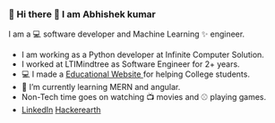 ### :full_moon_with_face: Hi there :full_moon_with_face: I am Abhishek kumar 

 I am  a :computer: software developer and Machine Learning ✨ engineer.
 - I am working as a Python developer at Infinite Computer Solution.
 - I worked at LTIMindtree as Software Engineer for 2+ years.
 - :computer: I made a [Educational Website ](https://abhishekkumar1437.github.io/AKU-website/)for helping College students.
 - :space_invader: I’m currently learning MERN and angular. 
 - Non-Tech time goes on watching :tv: movies and :baseball: playing games.
 -  [LinkedIn](https://www.linkedin.com/in/abhishek-kumar-70336b196/)   [Hackerearth](https://www.hackerearth.com/@abhishek7834)
<!-- - 🤔 I’m looking for help with ...
 - 💬 Ask me about ...
 - 📫 How to reach me: ...
 - 😄 Pronouns: ...
 - ⚡ Fun fact: ...ga
 -->
